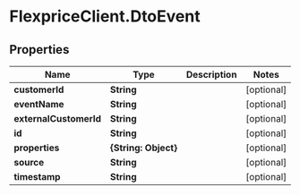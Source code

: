 # FlexpriceClient.DtoEvent

## Properties

Name | Type | Description | Notes
------------ | ------------- | ------------- | -------------
**customerId** | **String** |  | [optional] 
**eventName** | **String** |  | [optional] 
**externalCustomerId** | **String** |  | [optional] 
**id** | **String** |  | [optional] 
**properties** | **{String: Object}** |  | [optional] 
**source** | **String** |  | [optional] 
**timestamp** | **String** |  | [optional] 


